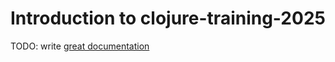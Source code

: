 # Introduction to clojure-training-2025

TODO: write [great documentation](http://jacobian.org/writing/what-to-write/)
